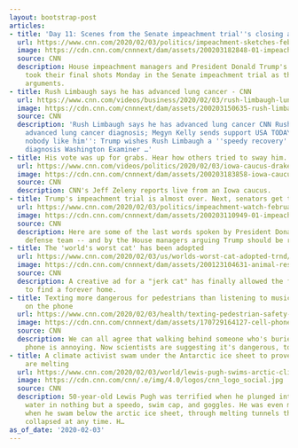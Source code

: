 ```yaml
---
layout: bootstrap-post
articles:
- title: 'Day 11: Scenes from the Senate impeachment trial''s closing arguments'
  url: https://www.cnn.com/2020/02/03/politics/impeachment-sketches-february-3/index.html
  image: https://cdn.cnn.com/cnnnext/dam/assets/200203182848-01-impeachment-sketches-0203-super-tease.jpg
  source: CNN
  description: House impeachment managers and President Donald Trump's legal team
    took their final shots Monday in the Senate impeachment trial as they made closing
    arguments.
- title: Rush Limbaugh says he has advanced lung cancer - CNN
  url: https://www.cnn.com/videos/business/2020/02/03/rush-limbaugh-lung-cancer-zw-orig.cnn-business
  image: https://cdn.cnn.com/cnnnext/dam/assets/200203150635-rush-limbaugh-1221-super-tease.jpg
  source: CNN
  description: 'Rush Limbaugh says he has advanced lung cancer CNN Rush Limbaugh reveals
    advanced lung cancer diagnosis; Megyn Kelly sends support USA TODAY ''There is
    nobody like him'': Trump wishes Rush Limbaugh a ''speedy recovery'' after cancer
    diagnosis Washington Examiner …'
- title: His vote was up for grabs. Hear how others tried to sway him.
  url: https://www.cnn.com/videos/politics/2020/02/03/iowa-caucus-drake-university-student-zeleny-vpx.cnn
  image: https://cdn.cnn.com/cnnnext/dam/assets/200203183858-iowa-caucus-drake-university-student-01-super-tease.jpg
  source: CNN
  description: CNN's Jeff Zeleny reports live from an Iowa caucus.
- title: Trump's impeachment trial is almost over. Next, senators get their turn
  url: https://www.cnn.com/2020/02/03/politics/impeachment-watch-february-3/index.html
  image: https://cdn.cnn.com/cnnnext/dam/assets/200203110949-01-impeachment-trial-0203-wide-super-tease.jpg
  source: CNN
  description: Here are some of the last words spoken by President Donald Trump's
    defense team -- and by the House managers arguing Trump should be removed.
- title: The 'world's worst cat' has been adopted
  url: https://www.cnn.com/2020/02/03/us/worlds-worst-cat-adopted-trnd/index.html
  image: https://cdn.cnn.com/cnnnext/dam/assets/200123104631-animal-rescue-jerk-cat-ad-trnd-super-tease.jpg
  source: CNN
  description: A creative ad for a "jerk cat" has finally allowed the fussy feline
    to find a forever home.
- title: Texting more dangerous for pedestrians than listening to music or speaking
    on the phone
  url: https://www.cnn.com/2020/02/03/health/texting-pedestrian-safety-study-wellness-scli-intl/index.html
  image: https://cdn.cnn.com/cnnnext/dam/assets/170729164127-cell-phone-walking-file-super-tease.jpg
  source: CNN
  description: We can all agree that walking behind someone who's buried in their
    phone is annoying. Now scientists are suggesting it's dangerous, too.
- title: A climate activist swam under the Antarctic ice sheet to prove how fast glaciers
    are melting
  url: https://www.cnn.com/2020/02/03/world/lewis-pugh-swims-arctic-climate-change-trnd/index.html
  image: https://cdn.cnn.com/cnn/.e/img/4.0/logos/cnn_logo_social.jpg
  source: CNN
  description: 50-year-old Lewis Pugh was terrified when he plunged into East Antarctic
    water in nothing but a speedo, swim cap, and goggles. He was even more terrified
    when he swam below the arctic ice sheet, through melting tunnels that could have
    collapsed at any time. H…
as_of_date: '2020-02-03'
---
```


